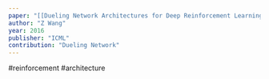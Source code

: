 ```yaml
---
paper: "[[Dueling Network Architectures for Deep Reinforcement Learning.pdf]]"
author: "Z Wang"
year: 2016
publisher: "ICML"
contribution: "Dueling Network"
---
```

#reinforcement #architecture 